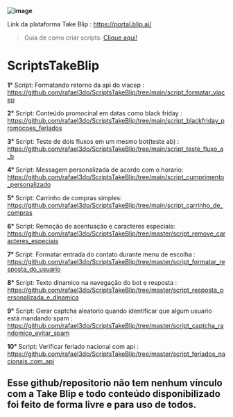 **![image](https://user-images.githubusercontent.com/18338341/150648450-f6604184-079c-4e66-bf9b-ed6ca7403eb0.png)**

Link da plataforma Take Blip : https://portal.blip.ai/ 
>Guia de como criar scripts: <a href="https://github.com/rafael3do/ScriptsTakeBlip/tree/master/Guia%20de%20como%20criar%20scripts">Clique aqui!</a>
# ScriptsTakeBlip
<b>1°</b> Script: Formatando retorno da api do viacep : https://github.com/rafael3do/ScriptsTakeBlip/tree/main/script_formatar_viacep

<b>2°</b> Script: Conteúdo promocinal em datas como black friday : https://github.com/rafael3do/ScriptsTakeBlip/tree/main/script_blackfriday_promocoes_feriados

<b>3°</b> Script: Teste de dois fluxos em um mesmo bot(teste ab) : https://github.com/rafael3do/ScriptsTakeBlip/tree/main/script_teste_fluxo_a_b

<b>4°</b> Script: Messagem personalizada de acordo com o horario: https://github.com/rafael3do/ScriptsTakeBlip/tree/main/script_cumprimento_personalizado

<b>5°</b> Script: Carrinho de compras simples: https://github.com/rafael3do/ScriptsTakeBlip/tree/main/script_carrinho_de_compras

<b>6°</b> Script: Remoção de acentuação e caracteres especiais: https://github.com/rafael3do/ScriptsTakeBlip/tree/master/script_remove_caracteres_especiais

<b>7°</b> Script: Formatar entrada do contato durante menu de escolha : https://github.com/rafael3do/ScriptsTakeBlip/tree/master/script_formatar_resposta_do_usuario

<b>8°</b> Script: Texto dinamico na navegação do bot e resposta : https://github.com/rafael3do/ScriptsTakeBlip/tree/master/script_resposta_personalizada_e_dinamica

<b>9°</b> Script: Gerar captcha aleatorio quando identificar que algum usuario está mandando spam : https://github.com/rafael3do/ScriptsTakeBlip/tree/master/script_captcha_randomico_evitar_spam

<b>10°</b> Script: Verificar feriado nacional com api : https://github.com/rafael3do/ScriptsTakeBlip/tree/master/script_feriados_nacionais_com_api

## **Esse github/repositorio não tem nenhum vínculo com a Take Blip e todo conteúdo disponibilizado foi feito de forma livre e para uso de todos.**
